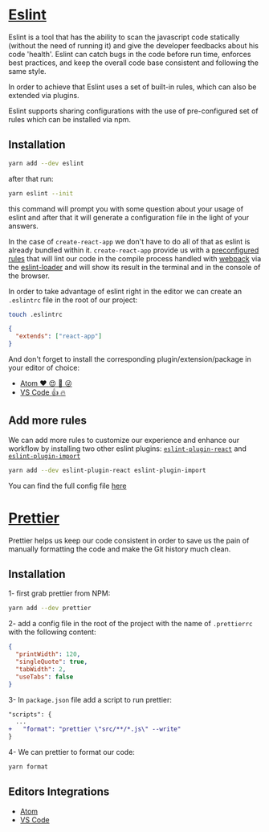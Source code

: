 # [Eslint](https://eslint.org/)

Eslint is a tool that has the ability to scan the javascript code statically (without the need of running it) and give the developer feedbacks about his code 'health'. Eslint can catch bugs in the code before run time, enforces best practices, and keep the overall code base consistent and following the same style.

In order to achieve that Eslint uses a set of built-in rules, which can also be extended via plugins.

Eslint supports sharing configurations with the use of pre-configured set of rules which can be installed via npm.

## Installation

```bash
yarn add --dev eslint
```

after that run:

```bash
yarn eslint --init
```

this command will prompt you with some question about your usage of eslint and after that it will generate a configuration file in the light of your answers.

In the case of `create-react-app` we don't have to do all of that as eslint is already bundled within it.
`create-react-app` provide us with a
[preconfigured rules](https://github.com/facebook/create-react-app/blob/master/packages/eslint-config-react-app/README.md)
that will lint our code in the compile process handled with [webpack](https://webpack.js.org/) via the [eslint-loader](https://github.com/webpack-contrib/eslint-loader) and will show its result in the terminal and in the console of the browser.

In order to take advantage of eslint right in the editor we can create an `.eslintrc` file in the root of our project:

```bash
touch .eslintrc
```

```json
{
  "extends": ["react-app"]
}
```

And don't forget to install the corresponding plugin/extension/package in your editor of choice:

* [Atom :heart: :heart_eyes: :kiss: :stuck_out_tongue_winking_eye:](https://atom.io/packages/linter-eslint)
* [VS Code :+1: :fire:](https://marketplace.visualstudio.com/items?itemName=dbaeumer.vscode-eslint)

## Add more rules

We can add more rules to customize our experience and enhance our workflow by installing two other eslint plugins: [`eslint-plugin-react`](https://github.com/yannickcr/eslint-plugin-react) and [`eslint-plugin-import`](https://github.com/benmosher/eslint-plugin-import)

```bash
yarn add --dev eslint-plugin-react eslint-plugin-import
```

You can find the full config file [here](code/.eslintrc)

# [Prettier](https://prettier.io/)

Prettier helps us keep our code consistent in order to save us the pain of manually formatting the code and make the Git history much clean.

## Installation

1- first grab prettier from NPM:

```bash
yarn add --dev prettier
```

2- add a config file in the root of the project with the name of `.prettierrc` with the following content:

```json
{
  "printWidth": 120,
  "singleQuote": true,
  "tabWidth": 2,
  "useTabs": false
}
```

3- In `package.json` file add a script to run prettier:

```diff
"scripts": {
  ...
+   "format": "prettier \"src/**/*.js\" --write"
}
```

4- We can prettier to format our code:

```bash
yarn format
```

## Editors Integrations

* [Atom](https://github.com/prettier/prettier-atom)
* [VS Code](https://github.com/prettier/prettier-vscode)
